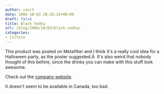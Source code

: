 ```yaml
---
author: court
date: 2006-10-03 20:16:24+00:00
draft: false
title: Black Vodka
url: /blog/2006/10/03/black-vodka/
categories:
- Culture
---
```


This product was posted on Metafilter and I think it's a really cool idea for a Halloween party, as the poster suggested.Â  It's also weird that nobody thought of this before, since the drinks you can make with this stuff look awesome.

Check out the [company website](http://www.blackvodka.com/index2.htm).

It doesn't seem to be available in Canada, too bad.
